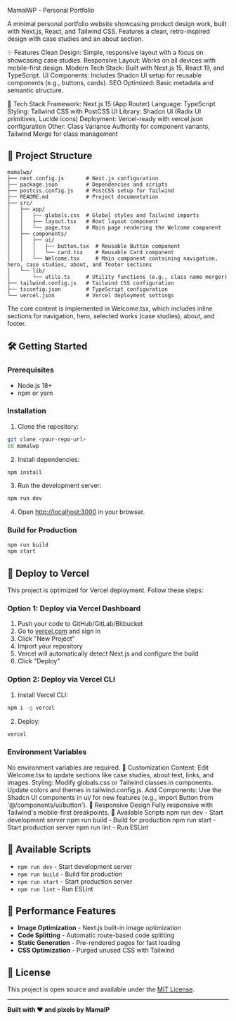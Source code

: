 MamalWP - Personal Portfolio

A minimal personal portfolio website showcasing product design work, built with Next.js, React, and Tailwind CSS. Features a clean, retro-inspired design with case studies and an about section.

✨ Features
Clean Design: Simple, responsive layout with a focus on showcasing case studies.
Responsive Layout: Works on all devices with mobile-first design.
Modern Tech Stack: Built with Next.js 15, React 19, and TypeScript.
UI Components: Includes Shadcn UI setup for reusable components (e.g., buttons, cards).
SEO Optimized: Basic metadata and semantic structure.

🚀 Tech Stack
Framework: Next.js 15 (App Router)
Language: TypeScript
Styling: Tailwind CSS with PostCSS
UI Library: Shadcn UI (Radix UI primitives, Lucide icons)
Deployment: Vercel-ready with vercel.json configuration
Other: Class Variance Authority for component variants, Tailwind Merge for class management

## 📁 Project Structure

```
mamalwp/
├── next.config.js       # Next.js configuration
├── package.json         # Dependencies and scripts
├── postcss.config.js    # PostCSS setup for Tailwind
├── README.md            # Project documentation
├── src/
│   ├── app/
│   │   ├── globals.css  # Global styles and Tailwind imports
│   │   ├── layout.tsx   # Root layout component
│   │   └── page.tsx     # Main page rendering the Welcome component
│   ├── components/
│   │   ├── ui/
│   │   │   ├── button.tsx  # Reusable Button component
│   │   │   └── card.tsx    # Reusable Card component
│   │   └── Welcome.tsx     # Main component containing navigation, hero, case studies, about, and footer sections
│   └── lib/
│       └── utils.ts     # Utility functions (e.g., class name merger)
├── tailwind.config.js   # Tailwind CSS configuration
├── tsconfig.json        # TypeScript configuration
└── vercel.json          # Vercel deployment settings
```
The core content is implemented in Welcome.tsx, which includes inline sections for navigation, hero, selected works (case studies), about, and footer.

## 🛠️ Getting Started

### Prerequisites

- Node.js 18+ 
- npm or yarn

### Installation

1. Clone the repository:
```bash
git clone <your-repo-url>
cd mamalwp
```

2. Install dependencies:
```bash
npm install
```

3. Run the development server:
```bash
npm run dev
```

4. Open [http://localhost:3000](http://localhost:3000) in your browser.

### Build for Production

```bash
npm run build
npm start
```

## 🚀 Deploy to Vercel

This project is optimized for Vercel deployment. Follow these steps:

### Option 1: Deploy via Vercel Dashboard

1. Push your code to GitHub/GitLab/Bitbucket
2. Go to [vercel.com](https://vercel.com) and sign in
3. Click "New Project"
4. Import your repository
5. Vercel will automatically detect Next.js and configure the build
6. Click "Deploy"

### Option 2: Deploy via Vercel CLI

1. Install Vercel CLI:
```bash
npm i -g vercel
```

2. Deploy:
```bash
vercel
```

### Environment Variables

No environment variables are required.
🎯 Customization
Content: Edit Welcome.tsx to update sections like case studies, about text, links, and images.
Styling: Modify globals.css or Tailwind classes in components. Update colors and themes in tailwind.config.js.
Add Components: Use the Shadcn UI components in ui/ for new features (e.g., import Button from '@/components/ui/button').
📱 Responsive Design
Fully responsive with Tailwind's mobile-first breakpoints.
🔧 Available Scripts
npm run dev - Start development server
npm run build - Build for production
npm run start - Start production server
npm run lint - Run ESLint


## 🔧 Available Scripts

- `npm run dev` - Start development server
- `npm run build` - Build for production
- `npm run start` - Start production server
- `npm run lint` - Run ESLint

## 🌟 Performance Features

- **Image Optimization** - Next.js built-in image optimization
- **Code Splitting** - Automatic route-based code splitting
- **Static Generation** - Pre-rendered pages for fast loading
- **CSS Optimization** - Purged unused CSS with Tailwind

## 📄 License

This project is open source and available under the [MIT License](LICENSE).



---

**Built with ❤️ and pixels by MamalP**
